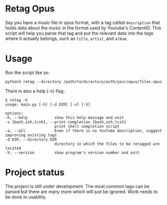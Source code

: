 # Retag Opus

Say you have a music file in opus format, with a tag called
`description` that holds data about the music in the format used by
Youtube's ContentID. This script will help you parse that tag and put
the relevant data into the tags where it actually belongs, such as
`title`, `artist`, and `album`.

# Usage

Run the script like so:

```
python3 retag --directory /path/to/directory/with/your/opus/files.opus
```

There is also a help (`-h`) flag:

```
$ retag -h
usage: main.py [-h] [-d DIR] [-v] [-V]

options:
-h, --help            show this help message and exit
-s {bash,zsh,tcsh}, --print-completion {bash,zsh,tcsh}
                      print shell completion script
-a, --all             Even if there is no YouTube description, suggest improving existing tags
-d DIR, --directory DIR
                      directory in which the files to be retagged are located
-V, --version         show program's version number and exit
```

# Project status

The project is still under development. The most common tags can be
parsed but there are many more which will just be ignored. Work needs to
be done in usability.
